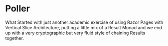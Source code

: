 # Poller

What Started with just another academic exercise of using Razor Pages with Vertical Slice Architecture, putting a little mix of a Result Monad and we end up with a very cryptographic but very fluid style of chaining Results together.